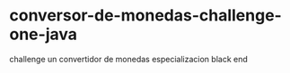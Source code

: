 # conversor-de-monedas-challenge-one-java
challenge un convertidor de monedas especializacion black end
